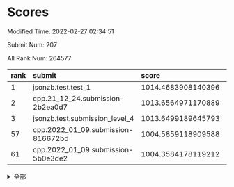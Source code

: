 # Scores

Modified Time: 2022-02-27 02:34:51

Submit Num: 207

All Rank Num: 264577

| rank |               submit               |       score        |       sigma        | pk_num |
| :--- | :--------------------------------- | :----------------- | :----------------- | :----- |
| 1    | jsonzb.test.test_1                 | 1014.4683908140396 | 0.8655340734742089 | 5115   |
| 2    | cpp.21_12_24.submission-2b2ea0d7   | 1013.6564971170889 | 0.8318899237229166 | 5110   |
| 3    | jsonzb.test.submission_level_4     | 1013.6499189645793 | 0.799739560789432  | 5107   |
| 57   | cpp.2022_01_09.submission-816672bd | 1004.5859118909588 | 0.7291218035771697 | 5119   |
| 61   | cpp.2022_01_09.submission-5b0e3de2 | 1004.3584178119212 | 0.7190569706571227 | 5112   |


<details>
<summary>全部</summary>

| rank |                 submit                 |       score        |       sigma        | pk_num |
| :--- | :------------------------------------- | :----------------- | :----------------- | :----- |
| 1    | jsonzb.test.test_1                     | 1014.4683908140396 | 0.8655340734742089 | 5115   |
| 2    | cpp.21_12_24.submission-2b2ea0d7       | 1013.6564971170889 | 0.8318899237229166 | 5110   |
| 3    | jsonzb.test.submission_level_4         | 1013.6499189645793 | 0.799739560789432  | 5107   |
| 4    | gobigger.level_3.submission_level_3_4  | 1011.6021572629293 | 0.7705335463950507 | 5111   |
| 5    | gobigger.level_3.submission_level_3_19 | 1011.4832375779357 | 0.7606351488870468 | 5113   |
| 6    | gobigger.level_3.submission_level_3_8  | 1011.1436983555463 | 0.7897311215232732 | 5109   |
| 7    | gobigger.level_3.submission_level_3_44 | 1010.8693073920765 | 0.7592529846949541 | 5113   |
| 8    | gobigger.level_3.submission_level_3_9  | 1010.8330921432703 | 0.7497886073181205 | 5116   |
| 9    | gobigger.level_3.submission_level_3_35 | 1010.7947732419611 | 0.7661155098878348 | 5116   |
| 10   | gobigger.level_3.submission_level_3_29 | 1010.7845251610706 | 0.7538129666113547 | 5113   |
| 11   | gobigger.level_3.submission_level_3_28 | 1010.7685102633026 | 0.7733267709825895 | 5115   |
| 12   | gobigger.level_3.submission_level_3_42 | 1010.7618058258819 | 0.7713694867730798 | 5109   |
| 13   | gobigger.level_3.submission_level_3_26 | 1010.758393834652  | 0.7706282958344199 | 5113   |
| 14   | gobigger.level_3.submission_level_3_38 | 1010.5559919859973 | 0.7548191110620164 | 5114   |
| 15   | gobigger.level_3.submission_level_3_15 | 1010.5094476977184 | 0.7751938395334035 | 5111   |
| 16   | gobigger.level_3.submission_level_3_10 | 1010.4930026762394 | 0.7790110489526512 | 5114   |
| 17   | gobigger.level_3.submission_level_3_17 | 1010.4609891229117 | 0.772765673147534  | 5115   |
| 18   | gobigger.level_3.submission_level_3_46 | 1010.4457665018845 | 0.7609143597651317 | 5113   |
| 19   | gobigger.level_3.submission_level_3_40 | 1010.3985744558087 | 0.7604332642762215 | 5112   |
| 20   | gobigger.level_3.submission_level_3_2  | 1010.3405364154922 | 0.7720923520976487 | 5116   |
| 21   | gobigger.level_3.submission_level_3_27 | 1010.314979206612  | 0.7660942224503445 | 5110   |
| 22   | gobigger.level_3.submission_level_3_25 | 1010.2897633910677 | 0.7440468225105779 | 5109   |
| 23   | gobigger.level_3.submission_level_3_32 | 1010.2344162430994 | 0.7559769490786167 | 5115   |
| 24   | gobigger.level_3.submission_level_3_3  | 1010.1930629733819 | 0.7522457797877159 | 5112   |
| 25   | gobigger.level_3.submission_level_3_5  | 1010.1514866921283 | 0.7536478984446534 | 5105   |
| 26   | gobigger.level_3.submission_level_3_22 | 1010.1458812470322 | 0.7726998165363625 | 5111   |
| 27   | gobigger.level_3.submission_level_3_33 | 1010.0393160610697 | 0.7633945121773286 | 5114   |
| 28   | gobigger.level_3.submission_level_3_41 | 1010.0089050949365 | 0.7529104086769346 | 5115   |
| 29   | gobigger.level_3.submission_level_3_39 | 1009.9345774785975 | 0.7546964928503384 | 5118   |
| 30   | gobigger.level_3.submission_level_3_21 | 1009.9217435721815 | 0.7593361785522278 | 5110   |
| 31   | gobigger.level_3.submission_level_3_45 | 1009.8315815057533 | 0.7775833620890489 | 5115   |
| 32   | gobigger.level_3.submission_level_3_24 | 1009.8007254537921 | 0.7471542622388198 | 5113   |
| 33   | gobigger.level_3.submission_level_3_18 | 1009.7156450278458 | 0.7426695419008137 | 5113   |
| 34   | gobigger.level_3.submission_level_3_36 | 1009.6695353930139 | 0.7595585872815669 | 5109   |
| 35   | gobigger.level_3.submission_level_3_34 | 1009.6603645306974 | 0.7671390112388089 | 5113   |
| 36   | gobigger.level_3.submission_level_3_37 | 1009.4699340153228 | 0.7316715757710515 | 5113   |
| 37   | gobigger.level_3.submission_level_3_14 | 1009.4101596602318 | 0.7374534303175515 | 5116   |
| 38   | gobigger.level_3.submission_level_3_0  | 1009.3222478457188 | 0.725427245922185  | 5113   |
| 39   | gobigger.level_3.submission_level_3_43 | 1009.283697658897  | 0.754314177480017  | 5119   |
| 40   | gobigger.level_3.submission_level_3_6  | 1009.2451618924288 | 0.750547532867916  | 5116   |
| 41   | gobigger.level_3.submission_level_3_20 | 1009.2087842692815 | 0.7309503692981932 | 5116   |
| 42   | gobigger.level_3.submission_level_3_48 | 1009.1853929449047 | 0.7280279236002147 | 5114   |
| 43   | gobigger.level_3.submission_level_3_12 | 1009.113882820488  | 0.7867341830965576 | 5117   |
| 44   | gobigger.level_3.submission_level_3_47 | 1009.1069541941068 | 0.7522914584665047 | 5119   |
| 45   | gobigger.level_3.submission_level_3_7  | 1009.0754749171163 | 0.7402020333906681 | 5112   |
| 46   | gobigger.level_3.submission_level_3_11 | 1009.0746320080775 | 0.7463109759855705 | 5109   |
| 47   | gobigger.level_3.submission_level_3_23 | 1009.0734003543851 | 0.7508872640774475 | 5108   |
| 48   | gobigger.level_3.submission_level_3_16 | 1009.0266815764422 | 0.753442569622224  | 5112   |
| 49   | gobigger.level_3.submission_level_3_30 | 1008.9866234633106 | 0.7187411366882543 | 5113   |
| 50   | gobigger.level_3.submission_level_3_1  | 1008.6699472647198 | 0.7522400209603621 | 5112   |
| 51   | gobigger.level_3.submission_level_3_49 | 1008.398090483772  | 0.737665156769364  | 5114   |
| 52   | gobigger.level_3.submission_level_3_13 | 1008.1675592087107 | 0.757468949170942  | 5112   |
| 53   | gobigger.level_3.submission_level_3_31 | 1008.164172648252  | 0.746428711845047  | 5109   |
| 54   | gobigger.level_1.submission_level_1_5  | 1005.3039635457629 | 0.7135101019674941 | 5108   |
| 55   | gobigger.level_1.submission_level_1_42 | 1004.8462598007723 | 0.715345721085883  | 5111   |
| 56   | gobigger.level_1.submission_level_1_38 | 1004.787887504253  | 0.7174250147325533 | 5109   |
| 57   | cpp.2022_01_09.submission-816672bd     | 1004.5859118909588 | 0.7291218035771697 | 5119   |
| 58   | gobigger.level_1.submission_level_1_29 | 1004.5589924627833 | 0.7265578458444079 | 5117   |
| 59   | gobigger.level_1.submission_level_1_26 | 1004.4629793854809 | 0.7244423683536003 | 5112   |
| 60   | gobigger.level_1.submission_level_1_14 | 1004.4239857564821 | 0.7147348004235743 | 5112   |
| 61   | cpp.2022_01_09.submission-5b0e3de2     | 1004.3584178119212 | 0.7190569706571227 | 5112   |
| 62   | gobigger.level_1.submission_level_1_1  | 1004.1251236198616 | 0.7053958594477057 | 5111   |
| 63   | gobigger.level_1.submission_level_1_16 | 1004.1032240661985 | 0.7108386092399043 | 5113   |
| 64   | gobigger.level_1.submission_level_1_32 | 1004.0089087142092 | 0.7163781517780559 | 5114   |
| 65   | gobigger.level_1.submission_level_1_6  | 1003.9898266601722 | 0.7195760595509477 | 5112   |
| 66   | gobigger.level_1.submission_level_1_7  | 1003.9193347356838 | 0.7087191624905207 | 5111   |
| 67   | gobigger.level_1.submission_level_1_47 | 1003.8928324351969 | 0.7073147014297245 | 5107   |
| 68   | gobigger.level_1.submission_level_1_15 | 1003.7891833793713 | 0.7142393327398967 | 5115   |
| 69   | gobigger.level_1.submission_level_1_36 | 1003.5995633298417 | 0.7109709461470155 | 5114   |
| 70   | gobigger.level_1.submission_level_1_4  | 1003.5977769451213 | 0.7127775229005352 | 5113   |
| 71   | gobigger.level_1.submission_level_1_21 | 1003.5950221151743 | 0.7207911990334869 | 5105   |
| 72   | gobigger.level_1.submission_level_1_46 | 1003.580009681412  | 0.7116192181257684 | 5108   |
| 73   | gobigger.level_1.submission_level_1_35 | 1003.5726635202765 | 0.7257922178753121 | 5114   |
| 74   | gobigger.level_1.submission_level_1_22 | 1003.5002925383801 | 0.7151143881244819 | 5111   |
| 75   | gobigger.level_1.submission_level_1_2  | 1003.4599130118813 | 0.7114966014100701 | 5111   |
| 76   | gobigger.level_1.submission_level_1_48 | 1003.4481151303726 | 0.7101098803169622 | 5111   |
| 77   | gobigger.level_1.submission_level_1_18 | 1003.3925489079077 | 0.7159564297013409 | 5110   |
| 78   | gobigger.level_1.submission_level_1_17 | 1003.3609509419834 | 0.7285682927385457 | 5115   |
| 79   | gobigger.level_1.submission_level_1_31 | 1003.2482984137957 | 0.7213711332886772 | 5108   |
| 80   | gobigger.level_1.submission_level_1_24 | 1003.2185751909968 | 0.723049534339644  | 5114   |
| 81   | gobigger.level_1.submission_level_1_13 | 1003.2006480985851 | 0.7254915476879651 | 5116   |
| 82   | gobigger.level_1.submission_level_1_40 | 1003.0819614083277 | 0.712808835835905  | 5116   |
| 83   | gobigger.level_1.submission_level_1_44 | 1003.0795627925605 | 0.7118104345169156 | 5113   |
| 84   | gobigger.level_1.submission_level_1_37 | 1003.0615068550064 | 0.7212235259297155 | 5113   |
| 85   | gobigger.level_1.submission_level_1_20 | 1003.0507747535655 | 0.7124369667399789 | 5113   |
| 86   | gobigger.level_1.submission_level_1_19 | 1003.0288921618754 | 0.7105335101293927 | 5116   |
| 87   | gobigger.level_1.submission_level_1_0  | 1003.0286060612825 | 0.7320742892978376 | 5110   |
| 88   | gobigger.level_1.submission_level_1_28 | 1003.0255784682694 | 0.7148990639558128 | 5109   |
| 89   | gobigger.level_1.submission_level_1_10 | 1003.0036828386533 | 0.7163882154758827 | 5115   |
| 90   | gobigger.level_1.submission_level_1_49 | 1002.9878820569763 | 0.715217007423139  | 5115   |
| 91   | gobigger.level_1.submission_level_1_43 | 1002.9353989782223 | 0.7134834820043923 | 5116   |
| 92   | gobigger.level_1.submission_level_1_25 | 1002.9116700276892 | 0.7192636802463215 | 5113   |
| 93   | gobigger.level_1.submission_level_1_8  | 1002.8540109073949 | 0.7197067123681057 | 5111   |
| 94   | gobigger.level_1.submission_level_1_12 | 1002.8118524116774 | 0.710821473243391  | 5113   |
| 95   | gobigger.level_1.submission_level_1_33 | 1002.6724088716078 | 0.7062265710078006 | 5113   |
| 96   | gobigger.level_1.submission_level_1_27 | 1002.6650011379844 | 0.7098724389349104 | 5116   |
| 97   | gobigger.level_1.submission_level_1_30 | 1002.6319366396942 | 0.7033137914049018 | 5112   |
| 98   | gobigger.level_1.submission_level_1_23 | 1002.6148890227885 | 0.7331940926716713 | 5111   |
| 99   | gobigger.level_1.submission_level_1_41 | 1002.6098642007345 | 0.7252126064591375 | 5103   |
| 100  | gobigger.level_1.submission_level_1_39 | 1002.3385525277522 | 0.7121451665741443 | 5115   |
| 101  | gobigger.level_1.submission_level_1_34 | 1002.3118969910256 | 0.7127735927795604 | 5116   |
| 102  | gobigger.level_1.submission_level_1_45 | 1002.136318147493  | 0.7112015927486667 | 5115   |
| 103  | gobigger.level_1.submission_level_1_3  | 1002.1154130043064 | 0.7124010032161611 | 5113   |
| 104  | gobigger.level_1.submission_level_1_9  | 1001.9274032831082 | 0.7113307570218421 | 5115   |
| 105  | gobigger.level_1.submission_level_1_11 | 1001.8266821447763 | 0.7049808354355113 | 5114   |
| 106  | gobigger.random.submission_random_28   | 997.0053984601541  | 0.7172089439678975 | 5110   |
| 107  | gobigger.random.submission_random_27   | 996.9136622036542  | 0.6956543035706755 | 5111   |
| 108  | gobigger.random.submission_random_47   | 996.9080548195188  | 0.7070051918303409 | 5113   |
| 109  | gobigger.random.submission_random_15   | 996.7475828520753  | 0.7062935780775726 | 5111   |
| 110  | gobigger.random.submission_random_1    | 996.6709117352315  | 0.7180444770674347 | 5115   |
| 111  | gobigger.random.submission_random_45   | 996.6143438555468  | 0.7041814879428936 | 5111   |
| 112  | gobigger.random.submission_random_25   | 996.6100353167886  | 0.7124815308249307 | 5107   |
| 113  | gobigger.random.submission_random_22   | 996.5967273157784  | 0.7076053167127531 | 5119   |
| 114  | gobigger.random.submission_random_13   | 996.5192771651443  | 0.7030131611664742 | 5113   |
| 115  | gobigger.random.submission_random_26   | 996.4948593386147  | 0.7064644441455301 | 5106   |
| 116  | gobigger.random.submission_random_20   | 996.4774028637314  | 0.7151130971047924 | 5109   |
| 117  | gobigger.random.submission_random_21   | 996.4570832535151  | 0.7169680452597117 | 5109   |
| 118  | gobigger.random.submission_random_0    | 996.4245092267118  | 0.720666415315348  | 5114   |
| 119  | gobigger.random.submission_random_35   | 996.3860511127095  | 0.710568211604774  | 5116   |
| 120  | gobigger.random.submission_random_4    | 996.3561991116868  | 0.7082317714908931 | 5109   |
| 121  | gobigger.random.submission_random_34   | 996.3330867084409  | 0.7094060857530249 | 5110   |
| 122  | gobigger.random.submission_random_33   | 996.3121199057869  | 0.7149043200643248 | 5116   |
| 123  | gobigger.random.submission_random_32   | 996.2887917202037  | 0.7112853452906562 | 5115   |
| 124  | gobigger.random.submission_random_36   | 996.2207122854667  | 0.7107798396224153 | 5109   |
| 125  | gobigger.random.submission_random_9    | 996.0794300229975  | 0.7037458745651609 | 5118   |
| 126  | gobigger.random.submission_random_2    | 996.0457792372916  | 0.7212326557322224 | 5111   |
| 127  | gobigger.random.submission_random_17   | 996.0373618745762  | 0.7060041763853295 | 5107   |
| 128  | gobigger.random.submission_random_19   | 995.9800278899212  | 0.7289542386103428 | 5110   |
| 129  | gobigger.random.submission_random_10   | 995.9565119548937  | 0.7171947713767185 | 5115   |
| 130  | gobigger.random.submission_random_7    | 995.9184556147558  | 0.7176704168033743 | 5115   |
| 131  | gobigger.random.submission_random_6    | 995.8996451467724  | 0.7068188372619014 | 5120   |
| 132  | gobigger.random.submission_random_23   | 995.8940104772506  | 0.7156953666613944 | 5111   |
| 133  | gobigger.random.submission_random_48   | 995.8889437439972  | 0.7027059802641061 | 5112   |
| 134  | gobigger.random.submission_random_41   | 995.8211892757496  | 0.7027207857577925 | 5116   |
| 135  | gobigger.random.submission_random_38   | 995.7952850406839  | 0.7202994483564197 | 5113   |
| 136  | gobigger.random.submission_random_44   | 995.7175995592346  | 0.7121664852056724 | 5110   |
| 137  | gobigger.random.submission_random_29   | 995.6751215325387  | 0.7371858949573337 | 5111   |
| 138  | gobigger.random.submission_random_42   | 995.6533146553508  | 0.7094816217004536 | 5111   |
| 139  | gobigger.random.submission_random_30   | 995.6194778940946  | 0.704756109133039  | 5114   |
| 140  | gobigger.random.submission_random_5    | 995.6143992648301  | 0.7145573207242496 | 5114   |
| 141  | gobigger.random.submission_random_14   | 995.453156736033   | 0.7119514899334508 | 5113   |
| 142  | gobigger.random.submission_random_12   | 995.3783081597859  | 0.7024381985023771 | 5110   |
| 143  | gobigger.random.submission_random_43   | 995.3579801994472  | 0.718872901091238  | 5112   |
| 144  | gobigger.random.submission_random_49   | 995.3463646605998  | 0.7046674974882776 | 5111   |
| 145  | gobigger.random.submission_random_46   | 995.3263930898914  | 0.7131496698084047 | 5114   |
| 146  | gobigger.random.submission_random_40   | 995.2971866634531  | 0.7270787146174412 | 5113   |
| 147  | gobigger.random.submission_random_37   | 995.245046474124   | 0.7116464156878357 | 5113   |
| 148  | gobigger.random.submission_random_11   | 995.2423875944968  | 0.7082029315779858 | 5113   |
| 149  | gobigger.random.submission_random_31   | 995.1678743091078  | 0.7121147247054799 | 5111   |
| 150  | gobigger.random.submission_random_3    | 995.0765546461686  | 0.7133566010433903 | 5113   |
| 151  | gobigger.random.submission_random_24   | 995.0158124028512  | 0.7101909156011361 | 5117   |
| 152  | gobigger.random.submission_random_18   | 995.0096751632432  | 0.7103972666048544 | 5116   |
| 153  | gobigger.random.submission_random_16   | 994.7050013735293  | 0.7157605379792208 | 5109   |
| 154  | gobigger.level_2.submission_level_2_19 | 994.3230819392778  | 0.7263430261693865 | 5114   |
| 155  | gobigger.random.submission_random_39   | 994.3221247555897  | 0.7286273715772139 | 5116   |
| 156  | gobigger.random.submission_random_8    | 994.264115402171   | 0.7334269552542487 | 5114   |
| 157  | gobigger.level_2.submission_level_2_42 | 994.1564093461067  | 0.7307314217085019 | 5113   |
| 158  | gobigger.level_2.submission_level_2_4  | 993.8702574621433  | 0.7275437651330191 | 5113   |
| 159  | gobigger.level_2.submission_level_2_1  | 993.7561116965463  | 0.7281209997868018 | 5113   |
| 160  | gobigger.level_2.submission_level_2_39 | 993.6863168555433  | 0.742731255005694  | 5114   |
| 161  | gobigger.level_2.submission_level_2_45 | 993.4363753492977  | 0.7321883610519266 | 5111   |
| 162  | gobigger.level_2.submission_level_2_28 | 993.2027241710059  | 0.7289405939232153 | 5110   |
| 163  | gobigger.level_2.submission_level_2_40 | 993.1450443102874  | 0.739204847677645  | 5118   |
| 164  | gobigger.level_2.submission_level_2_2  | 993.1319000137568  | 0.7325136853426432 | 5114   |
| 165  | gobigger.level_2.submission_level_2_30 | 992.8683748310744  | 0.7297305481294704 | 5113   |
| 166  | gobigger.level_2.submission_level_2_7  | 992.7658378306886  | 0.7435092902997142 | 5112   |
| 167  | gobigger.level_2.submission_level_2_46 | 992.7636355319302  | 0.734445526281467  | 5115   |
| 168  | gobigger.level_2.submission_level_2_26 | 992.7008659726115  | 0.7478543695854281 | 5115   |
| 169  | gobigger.level_2.submission_level_2_24 | 992.6468430926288  | 0.7314621125695983 | 5109   |
| 170  | gobigger.level_2.submission_level_2_9  | 992.631790430587   | 0.7290350024061184 | 5109   |
| 171  | gobigger.level_2.submission_level_2_0  | 992.6174390932338  | 0.7333481685448353 | 5111   |
| 172  | gobigger.level_2.submission_level_2_25 | 992.6163289133718  | 0.7312231472646971 | 5114   |
| 173  | gobigger.level_2.submission_level_2_20 | 992.6041616315808  | 0.7424520208729907 | 5114   |
| 174  | gobigger.level_2.submission_level_2_44 | 992.5736334893381  | 0.7323890460727277 | 5111   |
| 175  | gobigger.level_2.submission_level_2_12 | 992.5635163911517  | 0.7584714390494549 | 5112   |
| 176  | gobigger.level_2.submission_level_2_5  | 992.4087144935736  | 0.7397707118682805 | 5113   |
| 177  | gobigger.level_2.submission_level_2_10 | 992.2834654913687  | 0.7392383428266102 | 5105   |
| 178  | gobigger.level_2.submission_level_2_15 | 992.2415875819947  | 0.7493883410449472 | 5112   |
| 179  | gobigger.level_2.submission_level_2_3  | 992.2124433761517  | 0.7522556446000663 | 5112   |
| 180  | gobigger.level_2.submission_level_2_18 | 992.1769758571083  | 0.748914675572712  | 5110   |
| 181  | gobigger.level_2.submission_level_2_13 | 992.1014241736697  | 0.7318139835183429 | 5120   |
| 182  | gobigger.level_2.submission_level_2_17 | 991.9873013550167  | 0.7438643478550653 | 5117   |
| 183  | gobigger.level_2.submission_level_2_36 | 991.9630357938117  | 0.7482383575391001 | 5110   |
| 184  | gobigger.level_2.submission_level_2_34 | 991.9544804121963  | 0.7452983384418918 | 5110   |
| 185  | gobigger.level_2.submission_level_2_35 | 991.9044743728526  | 0.7543657598264069 | 5113   |
| 186  | gobigger.level_2.submission_level_2_23 | 991.889889024912   | 0.7495828141970021 | 5110   |
| 187  | gobigger.level_2.submission_level_2_41 | 991.7841399689167  | 0.7435489360425387 | 5112   |
| 188  | gobigger.level_2.submission_level_2_37 | 991.6426635570722  | 0.7533215871275211 | 5111   |
| 189  | gobigger.level_2.submission_level_2_38 | 991.6157402562515  | 0.7335802503847294 | 5116   |
| 190  | gobigger.level_2.submission_level_2_32 | 991.6012820849451  | 0.7681858077770373 | 5111   |
| 191  | gobigger.level_2.submission_level_2_21 | 991.5911125153652  | 0.7374713235782425 | 5112   |
| 192  | gobigger.level_2.submission_level_2_6  | 991.5794490068769  | 0.753111908809245  | 5112   |
| 193  | gobigger.level_2.submission_level_2_43 | 991.5390542162002  | 0.7547662550863062 | 5114   |
| 194  | gobigger.level_2.submission_level_2_14 | 991.5145501108207  | 0.7545515602940929 | 5112   |
| 195  | gobigger.level_2.submission_level_2_48 | 991.5073130389626  | 0.7694414617137406 | 5114   |
| 196  | gobigger.level_2.submission_level_2_11 | 991.4099040598647  | 0.7465392247994042 | 5110   |
| 197  | gobigger.level_2.submission_level_2_8  | 991.2061616740108  | 0.7682199951334407 | 5109   |
| 198  | gobigger.level_2.submission_level_2_47 | 991.1997325714217  | 0.7471931000103909 | 5108   |
| 199  | gobigger.level_2.submission_level_2_27 | 991.1609812922727  | 0.7553901444468784 | 5115   |
| 200  | gobigger.level_2.submission_level_2_16 | 991.1034671568066  | 0.7500564585870204 | 5110   |
| 201  | gobigger.level_2.submission_level_2_31 | 990.9862324285425  | 0.7528708326529345 | 5115   |
| 202  | gobigger.level_2.submission_level_2_33 | 990.95980033895    | 0.7630787856327794 | 5113   |
| 203  | gobigger.level_2.submission_level_2_29 | 990.4924756585526  | 0.762654074374078  | 5115   |
| 204  | gobigger.level_2.submission_level_2_49 | 990.328164666614   | 0.7480734497931426 | 5116   |
| 205  | gobigger.level_2.submission_level_2_22 | 989.9023624035191  | 0.7646297587924143 | 5113   |
| 206  | gobigger.none.submission_none_0        | 978.7294798700261  | 1.25774972375893   | 5113   |
| 207  | gobigger.none.submission_none_1        | 976.4435805484987  | 1.433944935791451  | 5117   |

</details>